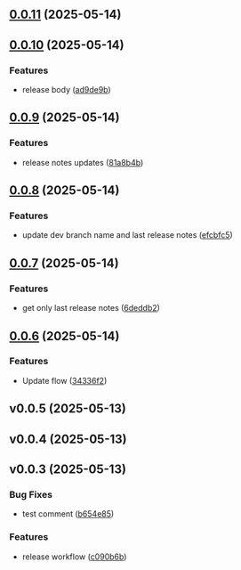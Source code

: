 ## [0.0.11](https://github.com/albaye/restaurant-app-tutorial/compare/v0.0.10...v0.0.11) (2025-05-14)



## [0.0.10](https://github.com/albaye/restaurant-app-tutorial/compare/v0.0.9...v0.0.10) (2025-05-14)


### Features

* release body ([ad9de9b](https://github.com/albaye/restaurant-app-tutorial/commit/ad9de9be91d05819e919e95a34fb82084cb1053b))



## [0.0.9](https://github.com/albaye/restaurant-app-tutorial/compare/v0.0.8...v0.0.9) (2025-05-14)


### Features

* release notes updates ([81a8b4b](https://github.com/albaye/restaurant-app-tutorial/commit/81a8b4b9780e271db72b6093adc22295e9bf1c78))



## [0.0.8](https://github.com/albaye/restaurant-app-tutorial/compare/v0.0.7...v0.0.8) (2025-05-14)


### Features

* update dev branch name and last release notes ([efcbfc5](https://github.com/albaye/restaurant-app-tutorial/commit/efcbfc5429ce8ebfad6e6ff08e3ef9deea8ac899))



## [0.0.7](https://github.com/albaye/restaurant-app-tutorial/compare/v0.0.6...v0.0.7) (2025-05-14)


### Features

* get only last release notes ([6deddb2](https://github.com/albaye/restaurant-app-tutorial/commit/6deddb2a2ae22754c54712e8e2d6d50ce7a51214))



## [0.0.6](https://github.com/albaye/restaurant-app-tutorial/compare/34336f222172273d2a7f6c0ce2c5a2ac19838e4b...v0.0.6) (2025-05-14)


### Features

* Update flow ([34336f2](https://github.com/albaye/restaurant-app-tutorial/commit/34336f222172273d2a7f6c0ce2c5a2ac19838e4b))



## v0.0.5 (2025-05-13)



## v0.0.4 (2025-05-13)



## v0.0.3 (2025-05-13)


### Bug Fixes

* test comment ([b654e85](https://github.com/albaye/restaurant-app-tutorial/commit/b654e859373b9e86bee3a9f21a6a4acec1e545b4))


### Features

* release workflow ([c090b6b](https://github.com/albaye/restaurant-app-tutorial/commit/c090b6bbb501770b14e7014dc09a0965a7461e67))



